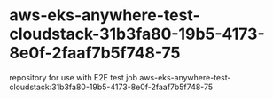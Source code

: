 # aws-eks-anywhere-test-cloudstack-31b3fa80-19b5-4173-8e0f-2faaf7b5f748-75
repository for use with E2E test job aws-eks-anywhere-test-cloudstack:31b3fa80-19b5-4173-8e0f-2faaf7b5f748-75
